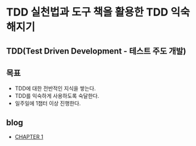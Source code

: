 
# TDD 실천법과 도구 책을 활용한 TDD 익숙해지기

## TDD(Test Driven Development - 테스트 주도 개발)

## 목표

 - TDD에 대한 전반적인 지식을 쌓는다.
 - TDD를 익숙하게 사용하도록 숙달한다.
 - 일주일에 1챕터 이상 진행한다.

## blog

 - [CHAPTER 1](https://www.devkcj.com/TDD-practice-1/)